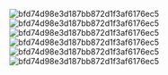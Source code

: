 
![bfd74d98e3d187bb872d1f3af6176ec5](https://user-images.githubusercontent.com/88145246/131649181-60a3c311-e2c0-4749-b204-41eaef7cfbf4.gif)
![bfd74d98e3d187bb872d1f3af6176ec5](https://user-images.githubusercontent.com/88145246/131649345-3b495b8e-1993-4542-bdc5-ab3f606fdf22.gif)
![bfd74d98e3d187bb872d1f3af6176ec5](https://user-images.githubusercontent.com/88145246/131649349-7ccef815-fe4b-409d-869e-6e6a88c54a68.gif)
![bfd74d98e3d187bb872d1f3af6176ec5](https://user-images.githubusercontent.com/88145246/131649351-d4767bbb-b6e7-4064-a78e-084af1c0219c.gif)
![bfd74d98e3d187bb872d1f3af6176ec5](https://user-images.githubusercontent.com/88145246/131649353-6774baae-dd65-4fde-aebb-46a7fe603df7.gif)
![bfd74d98e3d187bb872d1f3af6176ec5](https://user-images.githubusercontent.com/88145246/131649355-21031b70-b385-43a6-8ad9-2205bcae91ba.gif)


<!---
nnype/nnype is a ✨ special ✨ repository because its `README.md` (this file) appears on your GitHub profile.
You can click the Preview link to take a look at your changes.
--->
